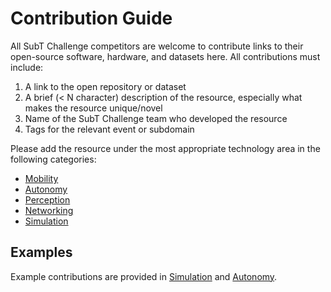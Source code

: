 # Contribution Guide

All SubT Challenge competitors are welcome to contribute links to their open-source software, hardware, and datasets here. All contributions must include:

1. A link to the open repository or dataset
1. A brief (< N character) description of the resource, especially what makes the resource unique/novel 
1. Name of the SubT Challenge team who developed the resource
1. Tags for the relevant event or subdomain

Please add the resource under the most appropriate technology area in the following categories:

* [Mobility](1-Mobility.md)
* [Autonomy](2-Autonomy.md)
* [Perception](3-Perception.md)
* [Networking](4-Networking.md)
* [Simulation](5-Simulation.md)

## Examples

Example contributions are provided in [Simulation](/Simulation.md) and [Autonomy](/Autonomy.md). 

